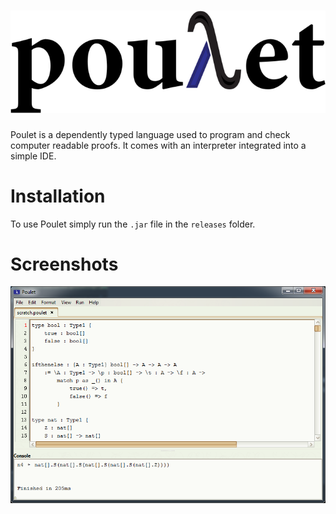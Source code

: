![](src/main/resources/pouletlogo.png)
=
Poulet is a dependently typed language used to program and check computer readable proofs. It comes with an interpreter integrated into a simple IDE.

# Installation
To use Poulet simply run the `.jar` file in the `releases` folder.

# Screenshots
![](screenshots/screenshot01.png)